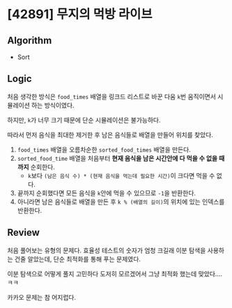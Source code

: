 # [42891] 무지의 먹방 라이브
## Algorithm
- Sort
## Logic
처음 생각한 방식은 `food_times` 배열을 링크드 리스트로 바꾼 다움 `k`번 움직이면서 시뮬레이션 하는 방식이였다.

하지만, `k`가 너무 크기 때문에 단순 시뮬레이션은 불가능하다.

따라서 먼저 음식을 최대한 제거한 후 남은 음식들로 배열을 만들어 위치를 찾았다.

1. `food_times` 배열을 오름차순한 `sorted_food_times` 배열을 만든다.
2. `sorted_food_time` 배열을 처음부터 **현재 음식을 남은 시간안에 다 먹을 수 없을 때까지** 순회한다.
    - `k`보다 `(남은 음식 수) * (현재 음식을 먹는데 필요한 시간)`이 크다면 먹을 수 없다.
3. 끝까지 순회했다면 모든 음식을 `k`안에 먹을 수 있으므로 `-1`을 반환한다.
4. 아니라면 남은 음식들로 배열을 만든 후 `k % (배열의 길이)`의 위치에 있는 인덱스를 반환한다.

## Review
처음 풀어보는 유형의 문제다. 효율성 테스트의 숫자가 엄청 크길래 이분 탐색을 사용하는 건줄 알았는데, 단순 최적화를 통해 푸는 문제였다.

이분 탐색으로 어떻게 풀지 고민하다 도저히 모르겠어서 그냥 최적화 했는데 맞았다....ㅋㅋ

카카오 문제는 참 어지럽다.
